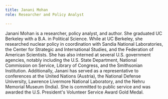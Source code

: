 ```yaml
---
title: Janani Mohan
role: Researcher and Policy Analyst

---
```

Janani Mohan is a researcher, policy analyst, and author. She graduated UC Berkeley with a B.A. in Political Science. While at UC Berkeley, she researched nuclear policy in coordination with Sandia National Laboratories, the Center for Strategic and International Studies, and the Federation of American Scientists. She has also interned at several U.S. government agencies, notably including the U.S. State Department, National Commission on Service, Library of Congress, and the Smithsonian Institution. Additionally, Janani has served as a representative to conferences at the United Nations (Austria), the National Defense University, Lawrence Livermore National Laboratory, and the Nehru Memorial Museum (India). She is committed to public service and was awarded the U.S. President's Volunteer Service Award Gold Medal.